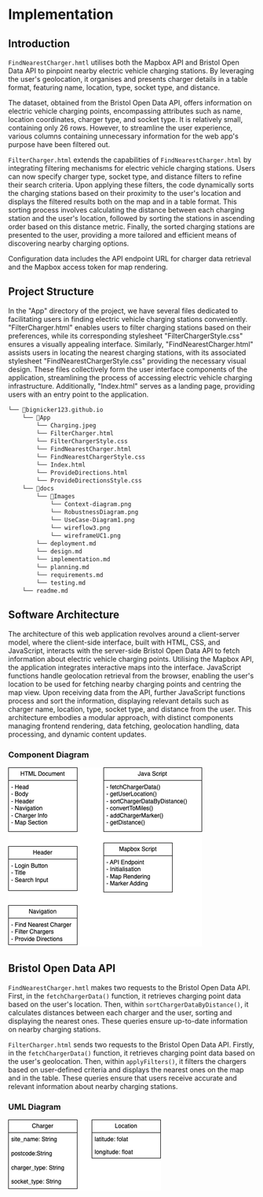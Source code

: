 # Implementation

## Introduction

`FindNearestCharger.hmtl` utilises both the Mapbox API and Bristol Open Data API to pinpoint nearby electric vehicle charging stations. By leveraging the user's geolocation, it organises and presents charger details in a table format, featuring name, location, type, socket type, and distance. 

The dataset, obtained from the Bristol Open Data API, offers information on electric vehicle charging points, encompassing attributes such as name, location coordinates, charger type, and socket type. It is relatively small, containing only 26 rows. However, to streamline the user experience, various columns containing unnecessary information for the web app's purpose have been filtered out.

`FilterCharger.html` extends the capabilities of `FindNearestCharger.html` by integrating filtering mechanisms for electric vehicle charging stations. Users can now specify charger type, socket type, and distance filters to refine their search criteria. Upon applying these filters, the code dynamically sorts the charging stations based on their proximity to the user's location and displays the filtered results both on the map and in a table format. This sorting process involves calculating the distance between each charging station and the user's location, followed by sorting the stations in ascending order based on this distance metric. Finally, the sorted charging stations are presented to the user, providing a more tailored and efficient means of discovering nearby charging options.

Configuration data includes the API endpoint URL for charger data retrieval and the Mapbox access token for map rendering.

## Project Structure
In the "App" directory of the project, we have several files dedicated to facilitating users in finding electric vehicle charging stations conveniently. "FilterCharger.html" enables users to filter charging stations based on their preferences, while its corresponding stylesheet "FilterChargerStyle.css" ensures a visually appealing interface. Similarly, "FindNearestCharger.html" assists users in locating the nearest charging stations, with its associated stylesheet "FindNearestChargerStyle.css" providing the necessary visual design. These files collectively form the user interface components of the application, streamlining the process of accessing electric vehicle charging infrastructure. Additionally, "Index.html" serves as a landing page, providing users with an entry point to the application.

```
└── 📁bignicker123.github.io
    └── 📁App
        └── Charging.jpeg
        └── FilterCharger.html
        └── FilterChargerStyle.css
        └── FindNearestCharger.html
        └── FindNearestChargerStyle.css
        └── Index.html
        └── ProvideDirections.html
        └── ProvideDirectionsStyle.css
    └── 📁docs
        └── 📁Images
            └── Context-diagram.png
            └── RobustnessDiagram.png
            └── UseCase-Diagram1.png
            └── wireflow3.png
            └── wireframeUC1.png
        └── deployment.md
        └── design.md
        └── implementation.md
        └── planning.md
        └── requirements.md
        └── testing.md
    └── readme.md
```
## Software Architecture

The architecture of this web application revolves around a client-server model, where the client-side interface, built with HTML, CSS, and JavaScript, interacts with the server-side Bristol Open Data API to fetch information about electric vehicle charging points. Utilising the Mapbox API, the application integrates interactive maps into the interface. JavaScript functions handle geolocation retrieval from the browser, enabling the user's location to be used for fetching nearby charging points and centring the map view. Upon receiving data from the API, further JavaScript functions process and sort the information, displaying relevant details such as charger name, location, type, socket type, and distance from the user. This architecture embodies a modular approach, with distinct components managing frontend rendering, data fetching, geolocation handling, data processing, and dynamic content updates.

### Component Diagram
![Component Diagram](Images/ComponentDiagram.png)

## Bristol Open Data API

`FindNearestCharger.hmtl` makes two requests to the Bristol Open Data API. First, in the `fetchChargerData()` function, it retrieves charging point data based on the user's location. Then, within `sortChargerDataByDistance()`, it calculates distances between each charger and the user, sorting and displaying the nearest ones. These queries ensure up-to-date information on nearby charging stations.

`FilterCharger.html` sends two requests to the Bristol Open Data API. Firstly, in the `fetchChargerData()` function, it retrieves charging point data based on the user's geolocation. Then, within `applyFilters()`, it filters the chargers based on user-defined criteria and displays the nearest ones on the map and in the table. These queries ensure that users receive accurate and relevant information about nearby charging stations.

### UML Diagram
![UML Diagram](Images/UMLForUseCase1.png)

